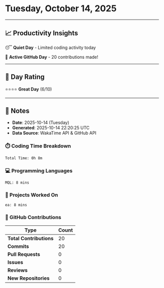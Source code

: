 # Tuesday, October 14, 2025

---

## 📈 Productivity Insights

😴 **Quiet Day** - Limited coding activity today

🚀 **Active GitHub Day** - 20 contributions made!

---

## 🎯 Day Rating

⭐⭐⭐⭐ **Great Day** (6/10)

---

## 📝 Notes

- **Date**: 2025-10-14 (Tuesday)
- **Generated**: 2025-10-14 22:20:25 UTC
- **Data Source**: WakaTime API & GitHub API


### ⏱️ Coding Time Breakdown

```
Total Time: 0h 8m
```

### 💻 Programming Languages

```
MQL: 8 mins
```

### 📂 Projects Worked On

```
ea: 8 mins

```


### 🐙 GitHub Contributions

| Type | Count |
|------|-------|
| **Total Contributions** | 20 |
| **Commits** | 20 |
| **Pull Requests** | 0 |
| **Issues** | 0 |
| **Reviews** | 0 |
| **New Repositories** | 0 |

